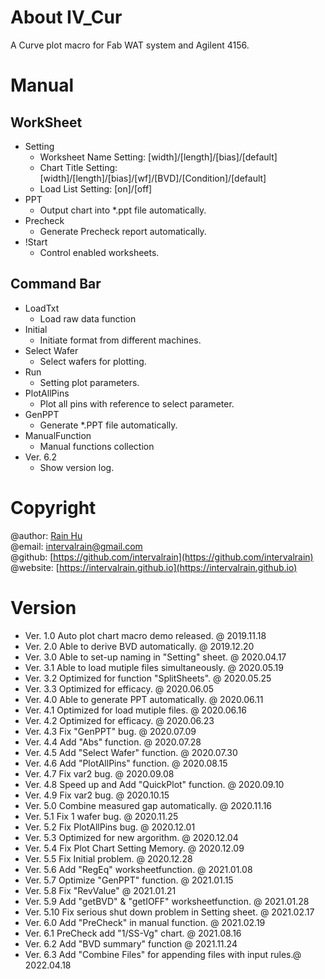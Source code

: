 # About IV_Cur
A Curve plot macro for Fab WAT system and Agilent 4156.  

# Manual
## WorkSheet
+ Setting
  + Worksheet Name Setting: [width]/[length]/[bias]/[default]
  + Chart Title Setting: [width]/[length]/[bias]/[wf]/[BVD]/[Condition]/[default]
  + Load List Setting: [on]/[off]
+ PPT
  + Output chart into *.ppt file automatically.
+ Precheck
  + Generate Precheck report automatically.
+ !Start
  + Control enabled worksheets.

## Command Bar
+ LoadTxt
  + Load raw data function
+ Initial
  + Initiate format from different machines.
+ Select Wafer
  + Select wafers for plotting.
+ Run
  + Setting plot parameters.
+ PlotAllPins
  + Plot all pins with reference to select parameter.
+ GenPPT
  + Generate *.PPT file automatically.
+ ManualFunction
  + Manual functions collection
+ Ver. 6.2
  + Show version log.

# Copyright 
@author: [Rain Hu](https://intervalrain.github.io/posts/aboutme/)  
@email: [intervalrain@gmail.com](intervalrain@gmail.com)  
@github: [https://github.com/intervalrain](https://github.com/intervalrain)  
@website: [https://intervalrain.github.io](https://intervalrain.github.io)

# Version
+ Ver. 1.0 Auto plot chart macro demo released.                     @ 2019.11.18
+ Ver. 2.0 Able to derive BVD automatically.                        @ 2019.12.20 
+ Ver. 3.0 Able to set-up naming in "Setting" sheet.                @ 2020.04.17
+ Ver. 3.1 Able to load mutiple files simultaneously.               @ 2020.05.19 
+ Ver. 3.2 Optimized for function "SplitSheets".                    @ 2020.05.25
+ Ver. 3.3 Optimized for efficacy.                                  @ 2020.06.05
+ Ver. 4.0 Able to generate PPT automatically.                      @ 2020.06.11
+ Ver. 4.1 Optimized for load mutiple files.                        @ 2020.06.16
+ Ver. 4.2 Optimized for efficacy.                                  @ 2020.06.23
+ Ver. 4.3 Fix "GenPPT" bug.                                        @ 2020.07.09
+ Ver. 4.4 Add "Abs" function.                                      @ 2020.07.28
+ Ver. 4.5 Add "Select Wafer" function.                             @ 2020.07.30
+ Ver. 4.6 Add "PlotAllPins" function.                              @ 2020.08.15
+ Ver. 4.7 Fix var2 bug.                                            @ 2020.09.08
+ Ver. 4.8 Speed up and Add "QuickPlot" function.                   @ 2020.09.10
+ Ver. 4.9 Fix var2 bug.                                            @ 2020.10.15
+ Ver. 5.0 Combine measured gap automatically.                      @ 2020.11.16
+ Ver. 5.1 Fix 1 wafer bug.                                         @ 2020.11.25
+ Ver. 5.2 Fix PlotAllPins bug.                                     @ 2020.12.01
+ Ver. 5.3 Optimized for new argorithm.                             @ 2020.12.04
+ Ver. 5.4 Fix Plot Chart Setting Memory.                           @ 2020.12.09
+ Ver. 5.5 Fix Initial problem.                                     @ 2020.12.28
+ Ver. 5.6 Add "RegEq" worksheetfunction.                           @ 2021.01.08
+ Ver. 5.7 Optimize "GenPPT" function.                              @ 2021.01.15
+ Ver. 5.8 Fix "RevValue"                                           @ 2021.01.21
+ Ver. 5.9 Add "getBVD" & "getIOFF" worksheetfunction.              @ 2021.01.28
+ Ver. 5.10 Fix serious shut down problem in Setting sheet.         @ 2021.02.17 
+ Ver. 6.0 Add "PreCheck" in manual function.                       @ 2021.02.19 
+ Ver. 6.1 PreCheck add "1/SS-Vg" chart.                            @ 2021.08.16
+ Ver. 6.2 Add "BVD summary" function                               @ 2021.11.24 
+ Ver. 6.3 Add "Combine Files" for appending files with input rules.@ 2022.04.18  
